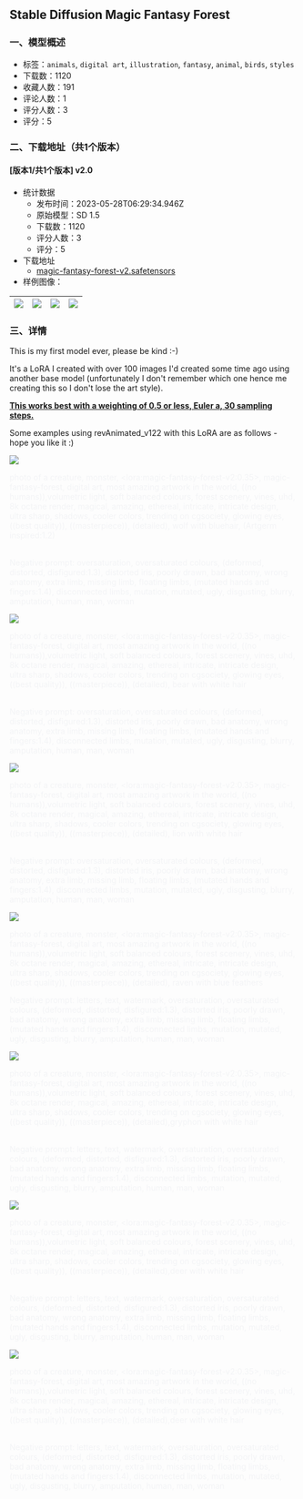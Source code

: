 ## Stable Diffusion Magic Fantasy Forest
### 一、模型概述

- 标签：`animals`, `digital art`, `illustration`, `fantasy`, `animal`, `birds`, `styles`
- 下载数：1120
- 收藏人数：191
- 评论人数：1
- 评分人数：3
- 评分：5

### 二、下载地址（共1个版本）

#### [版本1/共1个版本] v2.0

- 统计数据
  - 发布时间：2023-05-28T06:29:34.946Z
  - 原始模型：SD 1.5
  - 下载数：1120
  - 评分人数：3
  - 评分：5
- 下载地址
  - [magic-fantasy-forest-v2.safetensors](https://civitai.com/api/download/models/83371)
- 样例图像：

| <img src="https://image.civitai.com/xG1nkqKTMzGDvpLrqFT7WA/45c92f20-2160-4e4c-8e95-51325edd5013/width=450/940065.jpeg" /> | <img src="https://image.civitai.com/xG1nkqKTMzGDvpLrqFT7WA/cd37d113-15d6-4ebb-ae0e-c48465d68a17/width=450/940071.jpeg" /> | <img src="https://image.civitai.com/xG1nkqKTMzGDvpLrqFT7WA/03794cb0-e4af-40f1-9848-76fbe40768b1/width=450/940072.jpeg" /> | <img src="https://image.civitai.com/xG1nkqKTMzGDvpLrqFT7WA/056765fa-012a-408f-b6ae-36ba9d7d0595/width=450/940075.jpeg" /> |
| ---- | ---- | ---- | ---- |


### 三、详情
<p>This is my first model ever, please be kind :-)</p><p>It's a LoRA I created with over 100 images I'd created some time ago using another base model (unfortunately I don't remember which one hence me creating this so I don't lose the art style).</p><p><strong><u>This works best with a weighting of 0.5 or less, Euler a, 30 sampling steps.</u></strong></p><p></p><p>Some examples using revAnimated_v122 with this LoRA are as follows - hope you like it :)</p><p></p><img src="https://image.civitai.com/xG1nkqKTMzGDvpLrqFT7WA/ed709d18-cfdd-460d-aaaa-7fb76ceb2dad/width=525/ed709d18-cfdd-460d-aaaa-7fb76ceb2dad.jpeg" /><p></p><p><span style="color:rgb(243, 244, 246)">photo of a creature, monster, &lt;lora:magic-fantasy-forest-v2:0.35&gt;, magic-fantasy-forest, digital art, most amazing artwork in the world, ((no humans)),volumetric light, soft balanced colours, forest scenery, vines, uhd, 8k octane render, magical, amazing, ethereal, intricate, intricate design, ultra sharp, shadows, cooler colors, trending on cgsociety, glowing eyes, ((best quality)), ((masterpiece)), (detailed), wolf with bluehair, (Artgerm inspired:1.2)</span></p><p><br /><span style="color:rgb(243, 244, 246)">Negative prompt: oversaturation, oversaturated colours, (deformed, distorted, disfigured:1.3), distorted iris, poorly drawn, bad anatomy, wrong anatomy, extra limb, missing limb, floating limbs, (mutated hands and fingers:1.4), disconnected limbs, mutation, mutated, ugly, disgusting, blurry, amputation, human, man, woman</span></p><p></p><img src="https://image.civitai.com/xG1nkqKTMzGDvpLrqFT7WA/5c627324-f93d-44d7-a035-9379261898c2/width=525/5c627324-f93d-44d7-a035-9379261898c2.jpeg" /><p></p><p><span style="color:rgb(243, 244, 246)">photo of a creature, monster, &lt;lora:magic-fantasy-forest-v2:0.35&gt;, magic-fantasy-forest, digital art, most amazing artwork in the world, ((no humans)),volumetric light, soft balanced colours, forest scenery, vines, uhd, 8k octane render, magical, amazing, ethereal, intricate, intricate design, ultra sharp, shadows, cooler colors, trending on cgsociety, glowing eyes, ((best quality)), ((masterpiece)), (detailed), bear with white hair</span></p><p><br /><span style="color:rgb(243, 244, 246)">Negative prompt: oversaturation, oversaturated colours, (deformed, distorted, disfigured:1.3), distorted iris, poorly drawn, bad anatomy, wrong anatomy, extra limb, missing limb, floating limbs, (mutated hands and fingers:1.4), disconnected limbs, mutation, mutated, ugly, disgusting, blurry, amputation, human, man, woman</span></p><p></p><p></p><img src="https://image.civitai.com/xG1nkqKTMzGDvpLrqFT7WA/616da323-0f6e-4049-96d5-1dacc216da2f/width=525/616da323-0f6e-4049-96d5-1dacc216da2f.jpeg" /><p><span style="color:rgb(243, 244, 246)">photo of a creature, monster, &lt;lora:magic-fantasy-forest-v2:0.35&gt;, magic-fantasy-forest, digital art, most amazing artwork in the world, ((no humans)),volumetric light, soft balanced colours, forest scenery, vines, uhd, 8k octane render, magical, amazing, ethereal, intricate, intricate design, ultra sharp, shadows, cooler colors, trending on cgsociety, glowing eyes, ((best quality)), ((masterpiece)), (detailed), lion with white hair</span></p><p><br /><span style="color:rgb(243, 244, 246)">Negative prompt: oversaturation, oversaturated colours, (deformed, distorted, disfigured:1.3), distorted iris, poorly drawn, bad anatomy, wrong anatomy, extra limb, missing limb, floating limbs, (mutated hands and fingers:1.4), disconnected limbs, mutation, mutated, ugly, disgusting, blurry, amputation, human, man, woman</span></p><p></p><p></p><img src="https://image.civitai.com/xG1nkqKTMzGDvpLrqFT7WA/958d6343-f1b3-4a4f-a377-f0a14f69f364/width=525/958d6343-f1b3-4a4f-a377-f0a14f69f364.jpeg" /><p></p><p><span style="color:rgb(243, 244, 246)">photo of a creature, monster, &lt;lora:magic-fantasy-forest-v2:0.35&gt;, magic-fantasy-forest, digital art, most amazing artwork in the world, ((no humans)),volumetric light, soft balanced colours, forest scenery, vines, uhd, 8k octane render, magical, amazing, ethereal, intricate, intricate design, ultra sharp, shadows, cooler colors, trending on cgsociety, glowing eyes, ((best quality)), ((masterpiece)), (detailed), raven with blue feathers</span></p><p></p><p><span style="color:rgb(243, 244, 246)">Negative prompt: letters, text, watermark, oversaturation, oversaturated colours, (deformed, distorted, disfigured:1.3), distorted iris, poorly drawn, bad anatomy, wrong anatomy, extra limb, missing limb, floating limbs, (mutated hands and fingers:1.4), disconnected limbs, mutation, mutated, ugly, disgusting, blurry, amputation, human, man, woman</span></p><img src="https://image.civitai.com/xG1nkqKTMzGDvpLrqFT7WA/00c509ee-38af-46d8-a0e4-681f074a359e/width=525/00c509ee-38af-46d8-a0e4-681f074a359e.jpeg" /><p></p><p><span style="color:rgb(243, 244, 246)">photo of a creature, monster, &lt;lora:magic-fantasy-forest-v2:0.35&gt;, magic-fantasy-forest, digital art, most amazing artwork in the world, ((no humans)),volumetric light, soft balanced colours, forest scenery, vines, uhd, 8k octane render, magical, amazing, ethereal, intricate, intricate design, ultra sharp, shadows, cooler colors, trending on cgsociety, glowing eyes, ((best quality)), ((masterpiece)), (detailed),gryphon with white hair</span></p><p><br /><span style="color:rgb(243, 244, 246)">Negative prompt: letters, text, watermark, oversaturation, oversaturated colours, (deformed, distorted, disfigured:1.3), distorted iris, poorly drawn, bad anatomy, wrong anatomy, extra limb, missing limb, floating limbs, (mutated hands and fingers:1.4), disconnected limbs, mutation, mutated, ugly, disgusting, blurry, amputation, human, man, woman</span></p><p></p><img src="https://image.civitai.com/xG1nkqKTMzGDvpLrqFT7WA/6834bd84-3d7c-4948-ac98-d28acf18257c/width=525/6834bd84-3d7c-4948-ac98-d28acf18257c.jpeg" /><p></p><p><span style="color:rgb(243, 244, 246)">photo of a creature, monster, &lt;lora:magic-fantasy-forest-v2:0.35&gt;, magic-fantasy-forest, digital art, most amazing artwork in the world, ((no humans)),volumetric light, soft balanced colours, forest scenery, vines, uhd, 8k octane render, magical, amazing, ethereal, intricate, intricate design, ultra sharp, shadows, cooler colors, trending on cgsociety, glowing eyes, ((best quality)), ((masterpiece)), (detailed),deer with white hair</span></p><p><br /><span style="color:rgb(243, 244, 246)">Negative prompt: letters, text, watermark, oversaturation, oversaturated colours, (deformed, distorted, disfigured:1.3), distorted iris, poorly drawn, bad anatomy, wrong anatomy, extra limb, missing limb, floating limbs, (mutated hands and fingers:1.4), disconnected limbs, mutation, mutated, ugly, disgusting, blurry, amputation, human, man, woman</span></p><p></p><img src="https://image.civitai.com/xG1nkqKTMzGDvpLrqFT7WA/c0af9c20-97fa-495e-89d5-bef1c4207705/width=525/c0af9c20-97fa-495e-89d5-bef1c4207705.jpeg" /><p><span style="color:rgb(243, 244, 246)">photo of a creature, monster, &lt;lora:magic-fantasy-forest-v2:0.35&gt;, magic-fantasy-forest, digital art, most amazing artwork in the world, ((no humans)),volumetric light, soft balanced colours, forest scenery, vines, uhd, 8k octane render, magical, amazing, ethereal, intricate, intricate design, ultra sharp, shadows, cooler colors, trending on cgsociety, glowing eyes, ((best quality)), ((masterpiece)), (detailed),deer with white hair</span></p><p><br /><span style="color:rgb(243, 244, 246)">Negative prompt: letters, text, watermark, oversaturation, oversaturated colours, (deformed, distorted, disfigured:1.3), distorted iris, poorly drawn, bad anatomy, wrong anatomy, extra limb, missing limb, floating limbs, (mutated hands and fingers:1.4), disconnected limbs, mutation, mutated, ugly, disgusting, blurry, amputation, human, man, woman</span></p><p><br /></p>